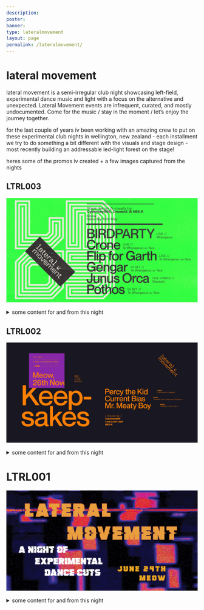 ```yaml
---
description:
poster:
banner:
type: lateralmovement
layout: page
permalink: /lateralmovement/
---
```


# lateral movement

lateral movement is a semi-irregular club night showcasing left-field, experimental dance music and light with a focus on the alternative and unexpected. Lateral Movement events are infrequent, curated, and mostly undocumented. Come for the music / stay in the moment / let’s enjoy the journey together.

for the last couple of years iv been working with an amazing crew to put on these experimental club nights in wellington, new zealand - each installment we try to do something a bit different with the visuals and stage design - most recently building an addressable led-light forest on the stage!

heres some of the promos iv created + a few images captured from the nights

## LTRL003

![latmov](/images/lateralmovement/latmov_03.jpg)

<details><summary>some content for and from this night</summary>

<iframe title="LTRL003_promo-cyberboy666-vertical_40s" src="https://videos.scanlines.xyz/videos/embed/7d3e42a8-64e7-48de-8894-af97af725852" allowfullscreen="" sandbox="allow-same-origin allow-scripts allow-popups" width="560" height="315" frameborder="0"></iframe>

<img src="/images/lateralmovement/latmov003_01.jpg">

<img src="/images/lateralmovement/latmov003_02.jpg">

<img src="/images/lateralmovement/latmov003_03.jpg">

<iframe title="ltrl003_led_forest_footage" src="https://videos.scanlines.xyz/videos/embed/a96f934e-7d54-4154-972f-5d111f72b95d" allowfullscreen="" sandbox="allow-same-origin allow-scripts allow-popups" width="560" height="315" frameborder="0"></iframe>

</details>

## LTRL002

![latmov](/images/lateralmovement/latmov_02.jpg)

<details><summary>some content for and from this night</summary>

<iframe title="LTRL002_promo-cyberboy666-vertical_tv" src="https://videos.scanlines.xyz/videos/embed/a351736d-b16c-481a-a20e-ff5e3e5c9e6a" allowfullscreen="" sandbox="allow-same-origin allow-scripts allow-popups" width="560" height="315" frameborder="0"></iframe>

<iframe title="ltrl002_projectors_footage" src="https://videos.scanlines.xyz/videos/embed/46589170-630c-4123-97c4-52eabcb05626" allowfullscreen="" sandbox="allow-same-origin allow-scripts allow-popups" width="560" height="315" frameborder="0"></iframe>

</details>

# LTRL001

![latmov](/images/lateralmovement/latmov_01.jpg)

<details><summary>some content for and from this night</summary>

<iframe width="560" height="315" src="https://www.youtube.com/embed/8RvLf1JSoSI" title="YouTube video player" frameborder="0" allow="accelerometer; autoplay; clipboard-write; encrypted-media; gyroscope; picture-in-picture; web-share" allowfullscreen></iframe>

</details>
